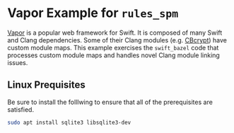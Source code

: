 # Vapor Example for `rules_spm`

[Vapor](https://github.com/vapor/vapor) is a popular web framework for Swift. It is composed of many
Swift and Clang dependencies. Some of their Clang modules
(e.g. [CBcrypt](https://github.com/vapor/vapor/blob/main/Sources/CBcrypt/include/module.modulemap)) 
have custom module maps. This example exercises the `swift_bazel` code that processes custom module
maps and handles novel Clang module linking issues.


## Linux Prequisites

Be sure to install the folllwing to ensure that all of the prerequisites are satisfied.

```sh
sudo apt install sqlite3 libsqlite3-dev
```
